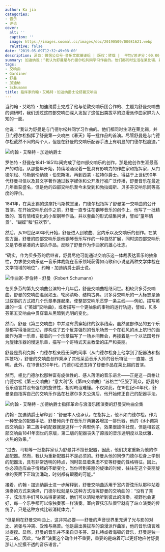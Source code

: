 ```yaml
---
author: Ka jia
categories:
- 音乐
- 评论
cover:
  alt: ''
  caption: ''
  image: https://images.soomal.cc/images/doc/20190509/00081621.webp
  relative: false
date: '2019-05-09T12:32:49+08:00'
description: 源自：微信公众号-音乐文献编译组 | 版权：转载 |  平均/总评分：00.00/0
summary: 加迪纳说：“我认为舒曼是与门德尔松共同学习作曲的。他们都同时生活在莱比锡，并且门德尔松指挥了舒曼第一交响曲《春天》等一批作品的首演。尽管舒曼是与门德尔松截然不同的两个人，但是在舒曼的交响乐配器手法上有明显的门德尔松痕迹。”
tags:
- 交响曲
- Gardiner
- 舒曼
- 加迪纳
- Schumann
title: 指挥家约翰・艾略特・加迪纳爵士论舒曼交响曲
---
```


当约翰・艾略特・加迪纳爵士完成了他与伦敦交响乐团合作的、主题为舒曼交响曲的调研时，我们透过这四部交响曲深入发掘了这位出类拔萃的浪漫派作曲家鲜为人知的一面。

他说：“我认为舒曼是与门德尔松共同学习作曲的。他们都同时生活在莱比锡，并且门德尔松指挥了舒曼第一交响曲《春天》等一批作品的首演。尽管舒曼是与门德尔松截然不同的两个人，但是在舒曼的交响乐配器手法上有明显的门德尔松痕迹。”

![约翰・艾略特・加迪纳爵士](https://images.soomal.cc/images/doc/20190509/00081621.webp)





罗伯特・舒曼在1841-1851年间完成了他四部交响乐的创作，那是他创作生涯最高产的时段。从那些年开始，持续地涌现着一批具有影响力的作曲家和指挥家，从门德尔松、马勒到伦纳德・伯恩斯坦，再到西蒙・拉特尔爵士。得益于上世纪90年代舒曼书信以及其文字著作通过数字媒体和公开发行被广泛传播，舒曼音乐在最近几年重获盛名，但是他的四部交响乐至今未受到和勃拉姆斯、贝多芬交响乐同等高度的评价。

1841年，在莱比锡的这座托马斯教堂里，门德尔松指挥了舒曼第一交响曲的公开首演。在开始交响乐创作之前，舒曼一直专注在钢琴音乐的创作上，他写了一批精致的、富有情绪变化的小型钢琴作品，并以套曲的形式结集问世，譬如“童年情景”、“蝴蝶”和“狂欢节”。

然后，从19世纪40年代开始，舒曼进入到歌曲、室内乐以及交响乐的创作。在某些方面，舒曼的四部交响乐是他钢琴音乐写作的一种自然扩展，同时这四部交响乐又是节奏紧凑的大部头作品，反映了舒曼作为作曲家的雄心壮志。

“确实，作为贝多芬的后继者，舒曼尽他可能通过交响乐这一体裁表达音乐的抽象性，力求使交响乐这一音乐体裁能在音乐领域获得如诗歌和小说这两种文学体裁在文学领域的地位”，约翰・加迪纳爵士爵士说。

![作曲家-罗伯特・舒曼（Robert Schumann）](https://images.soomal.cc/images/doc/20160417/00059998.webp)





在贝多芬的第九交响曲公演的十几年后，舒曼交响曲相继问世。相较贝多芬交响曲，舒曼的交响曲温润如玉、轮廓清晰、结构古典。贝多芬交响乐的一大标志是通过叙事的方式把几个乐章串连起来，使整部交响乐贯穿一条主线――例如，描写英雄的一生《“英雄”交响曲》，或者描写一个更抽象的事物的运行轨迹，譬如，贝多芬第五交响曲中贯穿着从黑暗到光明的变化。

然而，舒曼《第三交响曲》中并没有贯穿始终的叙事线索，虽然这部作品的五个乐章都写得活泼生动，却构成了五个反差强烈的音乐场景一个在狂风的水上航行的画面作为第一乐章，接着的一个乐章描写了一场乡间舞会，再接着是一个以法国号作为旋律乐器的慢速乐章，描写一个哥特式天主教堂的庄严和美丽。

舒曼是费利克斯・门德尔松亲密无间的同事（从门德尔松身上他学到了配器法和指挥技巧），舒曼的交响曲创作秉承了其他莱茵音乐大师的音乐特征――直接、透明。此外，在19世纪30年代，门德尔松还支持了舒曼作品在莱比锡的首演。

然而，相比门德尔松那种富有旋律性的、感人落泪的音乐语言――正是这一风格让门德尔松《第三交响曲》“意大利”及《第四交响曲》“苏格兰”征服了观众，舒曼的音乐语言并没有强烈的旋律性，相对晦涩难懂。不仅如此，在19世纪50年代，舒曼亲自指挥自己的交响乐作品在杜塞尔多夫公演后，他开始修正自己的配器手法。

![约翰・艾略特・加德纳爵士指挥革命与浪漫乐团演奏的舒曼交响曲全集](https://images.soomal.cc/images/doc/20190509/00081620_01.webp)





约翰・加迪纳爵士解释到：“舒曼本人也承认，在指挥上，他不如门德尔松。作为一种安全的配器手法，舒曼倾向于在音乐厅两翼各增加一排乐器，他的《d小调第四交响曲》第二版中的配器就是这样一个典型例子，效果很雄伟壮观，但是相较这部交响曲1841年面世的原版，第二版的配器丧失了原版的音乐透明度以及优雅、火热的效果。”

“过去，马勒等一批指挥家认为舒曼并不擅长配器，因此，他们决定重新为他的作品配器。然而，我认为重新配器并不是必须的。舒曼从他的同僚门德尔松身上学到的配器法，具有非常透明的特点，同时彰显着焦虑不安等舒曼的性格特征。因此，你必须适应曲子情绪的不断变化，当你听到美丽的旋律的时候，往往在这个美丽旋律的表面下正暗流涌动，时刻都有颠覆的可能。”

接着，约翰・加迪纳爵士进一步解释到，舒曼交响曲适用于室内管弦乐队那种站着演奏的方式来演绎，门德尔松就是以这种方式指挥舒曼的交响曲的：“没有了凳子，弦乐乐手们可以站得更紧密，他们可以清晰地听到彼此的演奏，视野也会更好，每一个乐手都可以像独奏家一样演奏。室内管弦乐队很早就有了站立演奏的传统了，只是这种方式比较消耗体力。”

“但是用在舒曼交响曲上，这非常必要――舒曼的声音世界里充满了光与影的对比、紧张与冲突、受难与痛苦。他是最出类拔萃的浪漫派作曲家，他的音乐语言难以捉摸。显然，舒曼的音乐并不来自贝多芬、莫扎特或者海顿的音乐，舒曼是独一无二的。因此，“站着”演奏这个动作并不重要，重要的是站着可以更好地应付舒曼那让人捉摸不透的音乐语言。”